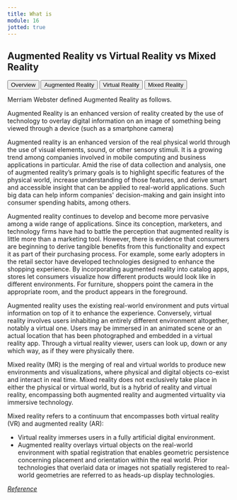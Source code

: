 ```yaml
---
title: What is
module: 16
jotted: true
---
```


## Augmented Reality vs Virtual Reality vs Mixed Reality


<div class="tab">
  <button class="tablinks active" onclick="openTab(event, 'Overview')">Overview</button>
  <button class="tablinks" onclick="openTab(event, 'AR')">Augmented Reality</button>
  <button class="tablinks" onclick="openTab(event, 'VR')">Virtual Reality</button>
  <button class="tablinks" onclick="openTab(event, 'MR')">Mixed Reality</button> 
  
</div>

<div id="Overview" class="tabcontent" style="display:block">
<p>Merriam Webster defined Augmented Reality as follows.</p>
<p>Augmented Reality is an enhanced version of reality created by the use of technology to overlay digital information on an image of something being viewed through a device (such as a smartphone camera)
</p>
</div>

<div id="AR" class="tabcontent" >
<p>Augmented reality is an enhanced version of the real physical world through the use of visual elements, sound, or other sensory stimuli. It is a growing trend among companies involved in mobile computing and business applications in particular. Amid the rise of data collection and analysis, one of augmented reality’s primary goals is to highlight specific features of the physical world, increase understanding of those features, and derive smart and accessible insight that can be applied to real-world applications. Such big data can help inform companies' decision-making and gain insight into consumer spending habits, among others. </p>

<p>Augmented reality continues to develop and become more pervasive among a wide range of applications. Since its conception, marketers, and technology firms have had to battle the perception that augmented reality is little more than a marketing tool. However, there is evidence that consumers are beginning to derive tangible benefits from this functionality and expect it as part of their purchasing process. For example, some early adopters in the retail sector have developed technologies designed to enhance the shopping experience. By incorporating augmented reality into catalog apps, stores let consumers visualize how different products would look like in different environments. For furniture, shoppers point the camera in the appropriate room, and the product appears in the foreground.</p>
</div>
<div id="VR" class="tabcontent">
<p>
Augmented reality uses the existing real-world environment and puts virtual information on top of it to enhance the experience. Conversely, virtual reality involves users inhabiting an entirely different environment altogether, notably a virtual one. Users may be immersed in an animated scene or an actual location that has been photographed and embedded in a virtual reality app. Through a virtual reality viewer, users can look up, down or any which way, as if they were physically there.
</p>
</div>
<div id="MR" class="tabcontent" >
<p>
Mixed reality (MR) is the merging of real and virtual worlds to produce new environments and visualizations, where physical and digital objects co-exist and interact in real time. Mixed reality does not exclusively take place in either the physical or virtual world, but is a hybrid of reality and virtual reality, encompassing both augmented reality and augmented virtuality via immersive technology.
</p>
<p>Mixed reality refers to a continuum that encompasses both virtual reality (VR) and augmented reality (AR):</p>
<ul>
<li>Virtual reality immerses users in a fully artificial digital environment.</li>
<li>Augmented reality overlays virtual objects on the real-world environment with spatial registration that enables geometric persistence concerning placement and orientation within the real world. Prior technologies that overlaid data or images not spatially registered to real-world geometries are referred to as heads-up display technologies.</li>
</ul>

<p><a href="https://en.wikipedia.org/wiki/Mixed_reality#:~:text=Mixed%20reality%20(MR)%20is%20the,and%20interact%20in%20real%20time." target="_new"><em>Reference</em></a></p>

</div>
